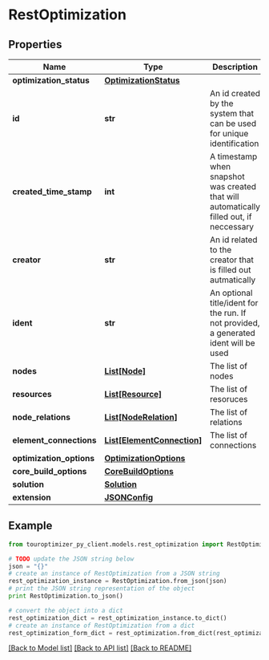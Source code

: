 # RestOptimization


## Properties

Name | Type | Description | Notes
------------ | ------------- | ------------- | -------------
**optimization_status** | [**OptimizationStatus**](OptimizationStatus.md) |  | [optional] 
**id** | **str** | An id created by the system that can be used for unique identification | [optional] 
**created_time_stamp** | **int** | A timestamp when snapshot was created that will automatically filled out, if neccessary | [optional] 
**creator** | **str** | An id related to the creator that is filled out autmatically | [optional] 
**ident** | **str** | An optional title/ident for the run. If not provided, a generated ident will be used | [optional] 
**nodes** | [**List[Node]**](Node.md) | The list of nodes | 
**resources** | [**List[Resource]**](Resource.md) | The list of resoruces | 
**node_relations** | [**List[NodeRelation]**](NodeRelation.md) | The list of relations | [optional] 
**element_connections** | [**List[ElementConnection]**](ElementConnection.md) | The list of connections | [optional] 
**optimization_options** | [**OptimizationOptions**](OptimizationOptions.md) |  | [optional] 
**core_build_options** | [**CoreBuildOptions**](CoreBuildOptions.md) |  | [optional] 
**solution** | [**Solution**](Solution.md) |  | [optional] 
**extension** | [**JSONConfig**](JSONConfig.md) |  | [optional] 

## Example

```python
from touroptimizer_py_client.models.rest_optimization import RestOptimization

# TODO update the JSON string below
json = "{}"
# create an instance of RestOptimization from a JSON string
rest_optimization_instance = RestOptimization.from_json(json)
# print the JSON string representation of the object
print RestOptimization.to_json()

# convert the object into a dict
rest_optimization_dict = rest_optimization_instance.to_dict()
# create an instance of RestOptimization from a dict
rest_optimization_form_dict = rest_optimization.from_dict(rest_optimization_dict)
```
[[Back to Model list]](../README.md#documentation-for-models) [[Back to API list]](../README.md#documentation-for-api-endpoints) [[Back to README]](../README.md)


